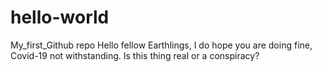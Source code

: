 # hello-world
My_first_Github repo
Hello fellow Earthlings,
I do hope you are doing fine, Covid-19 not withstanding.
Is this thing real or a conspiracy?

